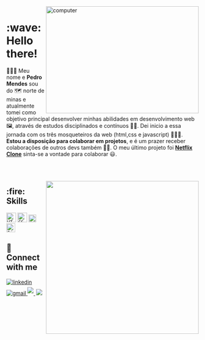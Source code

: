 <img src="https://raw.githubusercontent.com/MicaelliMedeiros/micaellimedeiros/master/image/computer-illustration.png" min-width="400px" max-width="400px" width="400px" height="280em" align="right" alt="computer">

<h1>:wave: Hello there!</h1>

🧑🏻‍💻 Meu nome e **Pedro Mendes** sou do 🗺️ norte de minas e atualmente tomei como objetivo principal desenvolver minhas abilidades em desenvolvimento web 🖼️, através de estudos disciplinados e contínuos 💪🏻. Dei inicio a essa jornada com os três mosqueteiros da web (html,css e javascript) 👨‍👩‍👦. **Estou a disposição para colaborar em projetos**, e é um prazer receber colaborações de outros devs também 🤝🏻. O meu último projeto foi <strong><a href="https://github.com/devpedrom/netflix-clone" target="_blank">Netflix Clone</a></strong> sinta-se a vontade para colaborar 😃.

<br><br>

<img
    src="https://github-readme-stats.vercel.app/api?username=devpedrom&hide=stars,prs&count_private=true&include_all_commits=true&show_icons=true&hide_title=true&title_color=3b18be&text_color=3b18be&icon_color=d28962&border_color=ce6774&bg_color=0d1117&&disable_animations=true"
    min-width="400em" max-width="400em" width="400em" align="right"/>

<h2>:fire: Skills</h2>

<code><img src="https://profilinator.rishav.dev/skills-assets/html5-original-wordmark.svg" alt="HTML5" height="25"/></code>
<code><img src="https://profilinator.rishav.dev/skills-assets/css3-original-wordmark.svg" alt="CSS3" height="25"/></code>
<code><img src="https://profilinator.rishav.dev/skills-assets/javascript-original.svg" alt="JavaScript" height="20"/></code>
<code><img src="https://profilinator.rishav.dev/skills-assets/git-scm-icon.svg" alt="Git" height="23"/></code>

<h2>🔗 Connect with me</h2>

<div align="left">
  <a href="https://linkedin.com/in/pedro-mendes-5b5769220" target="_blank">
    <img src="https://img.shields.io/badge/-linkedin-1C1C1C?style=flat-square&logo=Linkedin&logoColor=3b18be&color=0d1117"
      alt="linkedin" style="margin-bottom: 5px;" />
  </a>
    <a href="https://mail.google.com/mail/u/0/#inbox?compose=CllgCHrdkpnTgKMCTbCtBhmPkvpzktZWcFzhpwwqhQFwFmHJLhFNcDlsPtqxHwPslrKzgVhPFVV" target="_blank">
    <img src="https://img.shields.io/badge/-gmail-1C1C1C?style=flat-square&logo=Gmail&logoColor=3b18be&color=0d1117"
      alt="gmail" style="margin-bottom: 5px;" />
  </a>
  <a href="https://www.buymeacoffee.com/pedromendes" target="_blank">
    <img src="https://img.shields.io/badge/-donate-1C1C1C?style=flat-square&logo=buymeacoffee&logoColor=3b18be&color=0d1117" style="margin-bottom: 5px;"/>
  </a>
   <a href="https://www.buymeacoffee.com/pedromendes" target="_blank" style="display: inline-block;">
    <img align="right" src="https://komarev.com/ghpvc/?username=devpedrom&style=flat-square&color=3b18be"/>
  </a>
</div>

<!-- <img
    src="https://spotify-github-profile.vercel.app/api/view.svg?uid=pedro-craft&cover_image=true&theme=novatorem" /> -->
